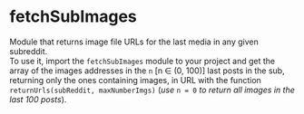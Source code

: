 # fetchSubImages
Module that returns image file URLs for the last media in any given subreddit.  
To use it, import the `fetchSubImages` module to your project and get the array of the images addresses in the `n` [n ∈ (0, 100)] last posts in the sub, returning only the ones containing images, in URL with the function `returnUrls(subReddit, maxNumberImgs)` (*use* `n = 0` *to return all images in the last 100 posts*).
